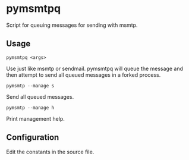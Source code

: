 pymsmtpq
========

Script for queuing messages for sending with msmtp.

Usage
-----

    pymsmtpq <args>

Use just like msmtp or sendmail.  pymsmtpq will queue the message and then
attempt to send all queued messages in a forked process.

    pymsmtp --manage s

Send all queued messages.

    pymsmtp --manage h

Print management help.

Configuration
-------------

Edit the constants in the source file.
